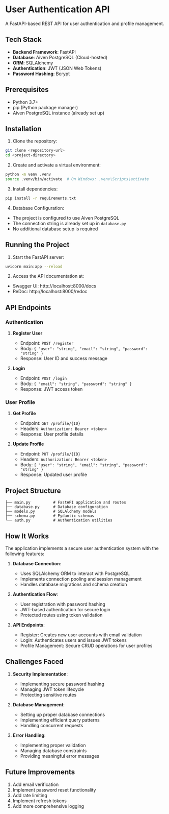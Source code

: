 # User Authentication API

A FastAPI-based REST API for user authentication and profile management.

## Tech Stack

- **Backend Framework**: FastAPI
- **Database**: Aiven PostgreSQL (Cloud-hosted)
- **ORM**: SQLAlchemy
- **Authentication**: JWT (JSON Web Tokens)
- **Password Hashing**: Bcrypt

## Prerequisites

- Python 3.7+
- pip (Python package manager)
- Aiven PostgreSQL instance (already set up)

## Installation

1. Clone the repository:
```bash
git clone <repository-url>
cd <project-directory>
```

2. Create and activate a virtual environment:
```bash
python -m venv .venv
source .venv/bin/activate  # On Windows: .venv\Scripts\activate
```

3. Install dependencies:
```bash
pip install -r requirements.txt
```

4. Database Configuration:
- The project is configured to use Aiven PostgreSQL
- The connection string is already set up in `database.py`
- No additional database setup is required

## Running the Project

1. Start the FastAPI server:
```bash
uvicorn main:app --reload
```

2. Access the API documentation at:
- Swagger UI: http://localhost:8000/docs
- ReDoc: http://localhost:8000/redoc

## API Endpoints

### Authentication

1. **Register User**
   - Endpoint: `POST /register`
   - Body: `{ "user": "string", "email": "string", "password": "string" }`
   - Response: User ID and success message

2. **Login**
   - Endpoint: `POST /login`
   - Body: `{ "email": "string", "password": "string" }`
   - Response: JWT access token

### User Profile

1. **Get Profile**
   - Endpoint: `GET /profile/{ID}`
   - Headers: `Authorization: Bearer <token>`
   - Response: User profile details

2. **Update Profile**
   - Endpoint: `PUT /profile/{ID}`
   - Headers: `Authorization: Bearer <token>`
   - Body: `{ "user": "string", "email": "string", "password": "string" }`
   - Response: Updated user profile

## Project Structure

```
├── main.py          # FastAPI application and routes
├── database.py      # Database configuration
├── models.py        # SQLAlchemy models
├── schema.py        # Pydantic schemas
└── auth.py          # Authentication utilities
```

## How It Works

The application implements a secure user authentication system with the following features:

1. **Database Connection**:
   - Uses SQLAlchemy ORM to interact with PostgreSQL
   - Implements connection pooling and session management
   - Handles database migrations and schema creation

2. **Authentication Flow**:
   - User registration with password hashing
   - JWT-based authentication for secure login
   - Protected routes using token validation

3. **API Endpoints**:
   - Register: Creates new user accounts with email validation
   - Login: Authenticates users and issues JWT tokens
   - Profile Management: Secure CRUD operations for user profiles

## Challenges Faced

1. **Security Implementation**:
   - Implementing secure password hashing
   - Managing JWT token lifecycle
   - Protecting sensitive routes

2. **Database Management**:
   - Setting up proper database connections
   - Implementing efficient query patterns
   - Handling concurrent requests

3. **Error Handling**:
   - Implementing proper validation
   - Managing database constraints
   - Providing meaningful error messages

## Future Improvements

1. Add email verification
2. Implement password reset functionality
3. Add rate limiting
4. Implement refresh tokens
5. Add more comprehensive logging 